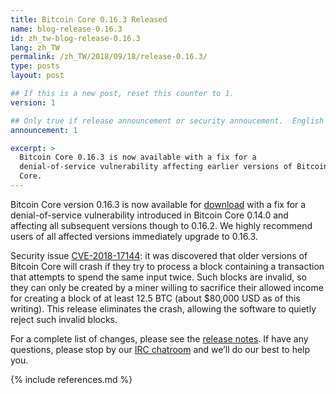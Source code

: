 ```yaml
---
title: Bitcoin Core 0.16.3 Released
name: blog-release-0.16.3
id: zh_tw-blog-release-0.16.3
lang: zh_TW
permalink: /zh_TW/2018/09/18/release-0.16.3/
type: posts
layout: post

## If this is a new post, reset this counter to 1.
version: 1

## Only true if release announcement or security annoucement.  English posts only
announcement: 1

excerpt: >
  Bitcoin Core 0.16.3 is now available with a fix for a
  denial-of-service vulnerability affecting earlier versions of Bitcoin
  Core.
---
```

Bitcoin Core version 0.16.3 is now available for [download][download
page] with a fix for a denial-of-service vulnerability introduced in
Bitcoin Core 0.14.0 and affecting all subsequent versions though to
0.16.2.  We highly recommend users of all affected versions immediately
upgrade to 0.16.3.

Security issue [CVE-2018-17144][]: it was discovered that older versions of Bitcoin Core
will crash if they try to process a block containing a transaction that
attempts to spend the same input twice.  Such blocks are invalid, so
they can only be created by a miner willing to sacrifice their allowed
income for creating a block of at least 12.5 BTC (about $80,000 USD as
of this writing).  This release eliminates the crash, allowing the
software to quietly reject such invalid blocks.

For a complete list of changes, please see the [release notes][].  If
have any questions, please stop by our [IRC chatroom][irc] and we’ll do
our best to help you.

[release notes]: /en/releases/0.16.3/
[IRC]: https://en.bitcoin.it/wiki/IRC_channels
[download page]: /zh_TW/download
[CVE-2018-17144]: https://cve.mitre.org/cgi-bin/cvename.cgi?name=CVE-2018-17144

{% include references.md %}

